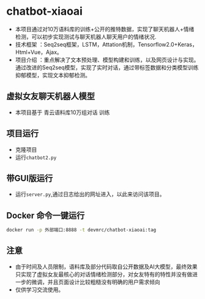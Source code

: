 # chatbot-xiaoai

- 本项目通过对10万语料库的训练+公开的推特数据，实现了聊天机器人+情绪检测，可以初步实现测试与聊天机器人聊天用户的情绪状况.
- 技术框架 ：Seq2seq框架，LSTM，Attation机制，Tensorflow2.0+Keras，Html+Vue，Ajax。
- 项目介绍 ：重点解决了文本预处理、模型构建和训练，以及网页设计与实现。通过改进的Seq2seq模型，实现了实时对话，通过带标签数据和分类模型训练抑郁模型，实现文本抑郁检测。

## 虚拟女友聊天机器人模型

* 本项目基于 青云语料库10万组对话 训练

## 项目运行

- 克隆项目
- 运行`chatbot2.py`

## 带GUI版运行

- 运行`server.py`,通过日志给出的网址进入，以此来访问该项目。

## Docker 命令一键运行
```bash
docker run -p 外部端口:8888 -t devmrc/chatbot-xiaoai:tag
```
## 注意

* 由于时间及人员限制，语料库及部分代码取自公开数据及AI大模型，最终效果只实现了虚拟女友最核心的对话情绪检测部分，对女友特有的特性并没有做进一步的微调，并且页面设计比较粗糙没有明确的用户需求倾向
* 仅供学习交流使用。